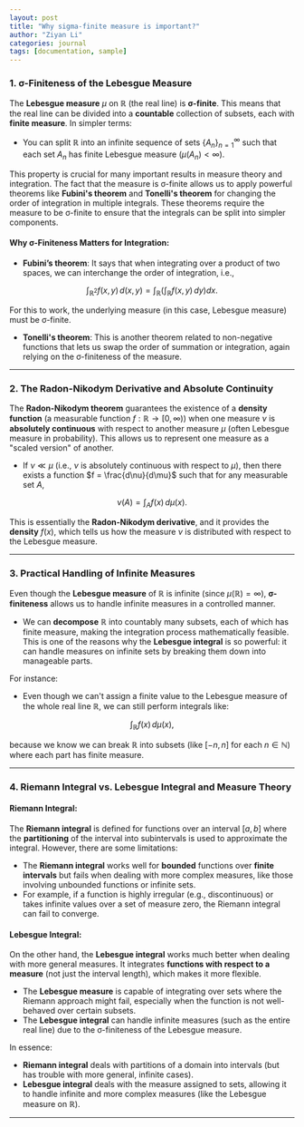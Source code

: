```yaml
---
layout: post
title: "Why sigma-finite measure is important?"
author: "Ziyan Li"
categories: journal
tags: [documentation, sample]
---
```



### **1. σ-Finiteness of the Lebesgue Measure**

The **Lebesgue measure** $\mu$ on $\mathbb{R}$ (the real line) is **σ-finite**. This means that the real line can be divided into a **countable** collection of subsets, each with **finite measure**. In simpler terms:
- You can split $\mathbb{R}$ into an infinite sequence of sets $\{ A_n \}_{n=1}^{\infty}$ such that each set $A_n$ has finite Lebesgue measure ($\mu(A_n) < \infty$).

This property is crucial for many important results in measure theory and integration. The fact that the measure is σ-finite allows us to apply powerful theorems like **Fubini's theorem** and **Tonelli's theorem** for changing the order of integration in multiple integrals. These theorems require the measure to be σ-finite to ensure that the integrals can be split into simpler components.

#### **Why σ-Finiteness Matters for Integration:**
- **Fubini’s theorem**: It says that when integrating over a product of two spaces, we can interchange the order of integration, i.e.,
  
$$
\int_{\mathbb{R}^2} f(x, y) \, d(x, y) = \int_{\mathbb{R}} \left( \int_{\mathbb{R}} f(x, y) \, dy \right) dx.
$$

For this to work, the underlying measure (in this case, Lebesgue measure) must be σ-finite.
- **Tonelli's theorem**: This is another theorem related to non-negative functions that lets us swap the order of summation or integration, again relying on the σ-finiteness of the measure.

---

### **2. The Radon-Nikodym Derivative and Absolute Continuity**

The **Radon-Nikodym theorem** guarantees the existence of a **density function** (a measurable function $f : \mathbb{R} \to [0, \infty)$) when one measure $\nu$ is **absolutely continuous** with respect to another measure $\mu$ (often Lebesgue measure in probability). This allows us to represent one measure as a "scaled version" of another.

- If $\nu \ll \mu$ (i.e., $\nu$ is absolutely continuous with respect to $\mu$), then there exists a function $f = \frac{d\nu}{d\mu}$ such that for any measurable set $A$,
  
$$
\nu(A) = \int_A f(x) \, d\mu(x).
$$
  
This is essentially the **Radon-Nikodym derivative**, and it provides the **density** $f(x)$, which tells us how the measure $\nu$ is distributed with respect to the Lebesgue measure.

---

### **3. Practical Handling of Infinite Measures**

Even though the **Lebesgue measure** of $\mathbb{R}$ is infinite (since $\mu(\mathbb{R}) = \infty$), **σ-finiteness** allows us to handle infinite measures in a controlled manner. 

- We can **decompose** $\mathbb{R}$ into countably many subsets, each of which has finite measure, making the integration process mathematically feasible. This is one of the reasons why the **Lebesgue integral** is so powerful: it can handle measures on infinite sets by breaking them down into manageable parts.

For instance:
- Even though we can't assign a finite value to the Lebesgue measure of the whole real line $\mathbb{R}$, we can still perform integrals like:
  
$$
\int_{\mathbb{R}} f(x) \, d\mu(x),
$$

  because we know we can break $\mathbb{R}$ into subsets (like $[-n, n]$ for each $n \in \mathbb{N}$) where each part has finite measure.

---

### **4. Riemann Integral vs. Lebesgue Integral and Measure Theory**

#### **Riemann Integral:**
The **Riemann integral** is defined for functions over an interval $[a, b]$ where the **partitioning** of the interval into subintervals is used to approximate the integral. However, there are some limitations:
- The **Riemann integral** works well for **bounded** functions over **finite intervals** but fails when dealing with more complex measures, like those involving unbounded functions or infinite sets.
- For example, if a function is highly irregular (e.g., discontinuous) or takes infinite values over a set of measure zero, the Riemann integral can fail to converge.

#### **Lebesgue Integral:**
On the other hand, the **Lebesgue integral** works much better when dealing with more general measures. It integrates **functions with respect to a measure** (not just the interval length), which makes it more flexible.
- The **Lebesgue measure** is capable of integrating over sets where the Riemann approach might fail, especially when the function is not well-behaved over certain subsets.
- The **Lebesgue integral** can handle infinite measures (such as the entire real line) due to the σ-finiteness of the Lebesgue measure.

In essence:
- **Riemann integral** deals with partitions of a domain into intervals (but has trouble with more general, infinite cases).
- **Lebesgue integral** deals with the measure assigned to sets, allowing it to handle infinite and more complex measures (like the Lebesgue measure on $\mathbb{R}$).

---


